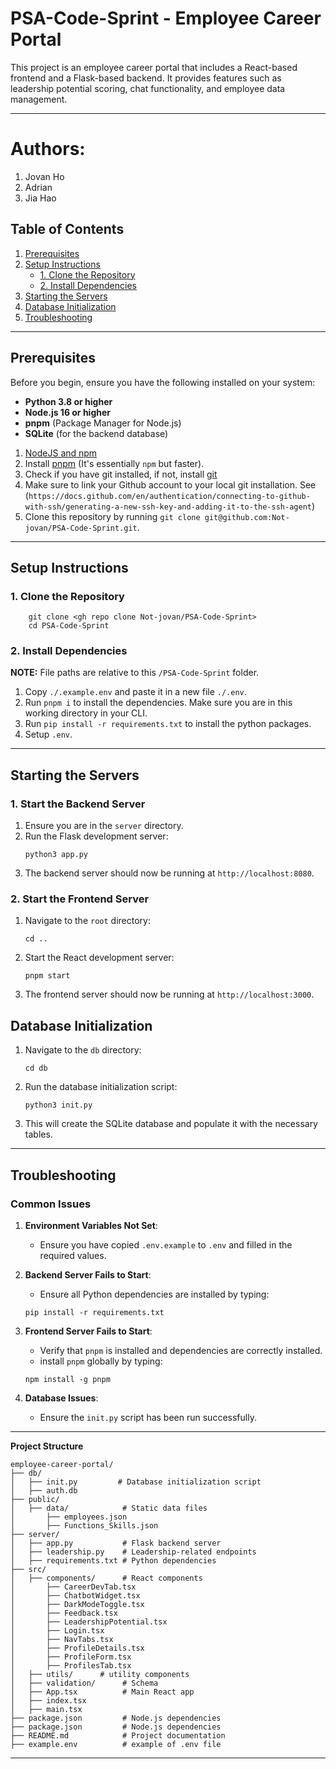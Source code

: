 # PSA-Code-Sprint - Employee Career Portal

This project is an employee career portal that includes a React-based frontend and a Flask-based backend. It provides features such as leadership potential scoring, chat functionality, and employee data management.

---
# Authors:
1. Jovan Ho
2. Adrian
3. Jia Hao

## **Table of Contents**
1. [Prerequisites](#prerequisites)
2. [Setup Instructions](#setup-instructions)
   - [1. Clone the Repository](#1-clone-the-repository)
   - [2. Install Dependencies](#2-install-dependencies)
3. [Starting the Servers](#starting-the-servers)
4. [Database Initialization](#database-initialization)
5. [Troubleshooting](#troubleshooting)

---

## **Prerequisites**
Before you begin, ensure you have the following installed on your system:
- **Python 3.8 or higher**
- **Node.js 16 or higher**
- **pnpm** (Package Manager for Node.js)
- **SQLite** (for the backend database)

1. [NodeJS and npm](https://docs.npmjs.com/downloading-and-installing-node-js-and-npm)
2. Install [pnpm](https://pnpm.io/installation) (It's essentially `npm` but faster).
3. Check if you have git installed, if not, install [git](https://git-scm.com/downloads) 
4. Make sure to link your Github account to your local git installation. See (`https://docs.github.com/en/authentication/connecting-to-github-with-ssh/generating-a-new-ssh-key-and-adding-it-to-the-ssh-agent`)
5. Clone this repository by running `git clone git@github.com:Not-jovan/PSA-Code-Sprint.git`.

---

## **Setup Instructions**
### **1. Clone the Repository**
``` 
    git clone <gh repo clone Not-jovan/PSA-Code-Sprint>
    cd PSA-Code-Sprint
```

### **2. Install Dependencies**

**NOTE:** File paths are relative to this `/PSA-Code-Sprint` folder.

1. Copy `./.example.env` and paste it in a new file `./.env`.
2. Run `pnpm i` to install the dependencies. Make sure you are in this working directory in your CLI.
3. Run  `pip install -r requirements.txt` to install the python packages. 
4. Setup `.env`.

---

## **Starting the Servers**
### **1. Start the Backend Server**
1. Ensure you are in the `server` directory.
2. Run the Flask development server:
    ```
    python3 app.py
    ```
3. The backend server should now be running at `http://localhost:8080`.

### **2. Start the Frontend Server**
1. Navigate to the `root` directory:
    ```
    cd ..
    
2. Start the React development server:
    ```
    pnpm start
    ```
3. The frontend server should now be running at `http://localhost:3000`.

## **Database Initialization**
1. Navigate to the `db` directory:
    ```
    cd db
    ```
2. Run the database initialization script:
    ```
    python3 init.py
    ```
3. This will create the SQLite database and populate it with the necessary tables.

---
## **Troubleshooting**

### **Common Issues**
1. **Environment Variables Not Set**:
    - Ensure you have copied `.env.example` to `.env` and filled in the required values.

2. **Backend Server Fails to Start**:
    - Ensure all Python dependencies are installed by typing:
    ```
    pip install -r requirements.txt
    ```


3. **Frontend Server Fails to Start**:
    - Verify that `pnpm` is installed and dependencies are correctly installed.
    - install `pnpm` globally by typing:
    ```
    npm install -g pnpm
    ```

4. **Database Issues**:
    - Ensure the `init.py` script has been run successfully.

---

**Project Structure**
```shell
employee-career-portal/
├── db/
│   ├── init.py         # Database initialization script
│   ├── auth.db         
├── public/
│   ├── data/            # Static data files
│       ├── employees.json
│       ├── Functions_Skills.json
├── server/
│   ├── app.py           # Flask backend server
│   ├── leadership.py    # Leadership-related endpoints
│   ├── requirements.txt # Python dependencies
├── src/
│   ├── components/      # React components
│       ├── CareerDevTab.tsx
│       ├── ChatbotWidget.tsx
│       ├── DarkModeToggle.tsx
│       ├── Feedback.tsx
│       ├── LeadershipPotential.tsx
│       ├── Login.tsx
│       ├── NavTabs.tsx
│       ├── ProfileDetails.tsx
│       ├── ProfileForm.tsx
│       ├── ProfilesTab.tsx
│   ├── utils/      # utility components
│   ├── validation/      # Schema
│   ├── App.tsx          # Main React app
│   ├── index.tsx
│   ├── main.tsx
├── package.json         # Node.js dependencies
├── package.json         # Node.js dependencies
├── README.md            # Project documentation
├── example.env          # example of .env file
```
---
